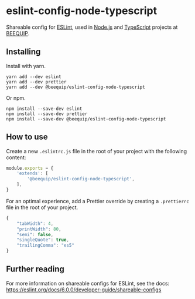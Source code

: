 # eslint-config-node-typescript 

Shareable config for [ESLint](https://eslint.org/), used in [Node.js](https://nodejs.org/) and [TypeScript](https://www.typescriptlang.org/) projects at [BEEQUIP](https://beequip.nl).

## Installing

Install with yarn.

```shell
yarn add --dev eslint
yarn add --dev prettier
yarn add --dev @beequip/eslint-config-node-typescript
```

Or npm.

```shell
npm install --save-dev eslint
npm install --save-dev prettier
npm install --save-dev @beequip/eslint-config-node-typescript
```

## How to use

Create a new `.eslintrc.js` file in the root of your project with the following content:

```javascript
module.exports = {
    'extends': [
        '@beequip/eslint-config-node-typescript',
    ],
}
```

For an optimal experience, add a Prettier override by creating a `.prettierrc` file in the root of your project.

```javascript
{
    "tabWidth": 4,
    "printWidth": 80,
    "semi": false,
    "singleQuote": true,
    "trailingComma": "es5"
}
```

## Further reading

For more information on shareable configs for ESLint, see the docs: https://eslint.org/docs/6.0.0/developer-guide/shareable-configs
